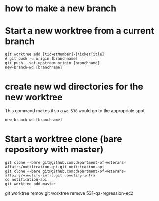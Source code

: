 # how to make a new branch

# Start a new worktree from a current branch
```
git worktree add [ticketNumber]-[ticketTitle]
# git push -u origin [branchname]
git push --set-upstream origin [branchname]
new-branch-wd [branchname]
```

# create new wd directories for the new worktree
This command makes it so a `wd 538` would go to the appropriate spot
```
new-branch-wd [branchname]
```

# Start a worktree clone (bare repository with master)
```
git clone --bare git@github.com:department-of-veterans-affairs/notification-api.git notification-api
git clone --bare git@github.com:department-of-veterans-affairs/vanotify-infra.git vanotify-infra
cd notification-api
git worktree add master
```

git worktree remov
git worktree remove 531-qa-regression-ec2
